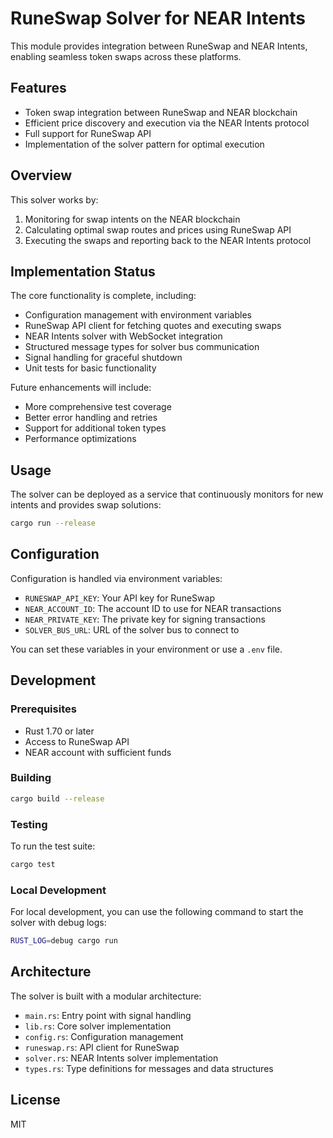 # RuneSwap Solver for NEAR Intents

This module provides integration between RuneSwap and NEAR Intents, enabling seamless token swaps across these platforms.

## Features

- Token swap integration between RuneSwap and NEAR blockchain
- Efficient price discovery and execution via the NEAR Intents protocol
- Full support for RuneSwap API
- Implementation of the solver pattern for optimal execution

## Overview

This solver works by:

1. Monitoring for swap intents on the NEAR blockchain
2. Calculating optimal swap routes and prices using RuneSwap API
3. Executing the swaps and reporting back to the NEAR Intents protocol

## Implementation Status

The core functionality is complete, including:

- Configuration management with environment variables
- RuneSwap API client for fetching quotes and executing swaps
- NEAR Intents solver with WebSocket integration
- Structured message types for solver bus communication
- Signal handling for graceful shutdown
- Unit tests for basic functionality

Future enhancements will include:
- More comprehensive test coverage
- Better error handling and retries
- Support for additional token types
- Performance optimizations

## Usage

The solver can be deployed as a service that continuously monitors for new intents and provides swap solutions:

```sh
cargo run --release
```

## Configuration

Configuration is handled via environment variables:

- `RUNESWAP_API_KEY`: Your API key for RuneSwap
- `NEAR_ACCOUNT_ID`: The account ID to use for NEAR transactions
- `NEAR_PRIVATE_KEY`: The private key for signing transactions
- `SOLVER_BUS_URL`: URL of the solver bus to connect to

You can set these variables in your environment or use a `.env` file.

## Development

### Prerequisites

- Rust 1.70 or later
- Access to RuneSwap API
- NEAR account with sufficient funds

### Building

```sh
cargo build --release
```

### Testing

To run the test suite:

```sh
cargo test
```

### Local Development

For local development, you can use the following command to start the solver with debug logs:

```sh
RUST_LOG=debug cargo run
```

## Architecture

The solver is built with a modular architecture:

- `main.rs`: Entry point with signal handling
- `lib.rs`: Core solver implementation
- `config.rs`: Configuration management
- `runeswap.rs`: API client for RuneSwap
- `solver.rs`: NEAR Intents solver implementation
- `types.rs`: Type definitions for messages and data structures

## License

MIT 